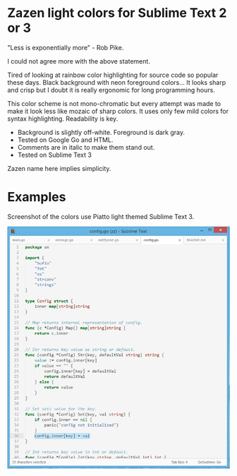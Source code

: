 Zazen light colors for Sublime Text 2 or 3
==========================================

"Less is exponentially more" - Rob Pike.

I could not agree more with the above statement.

Tired of looking at rainbow color highlighting for source code so popular these days. Black background with neon foreground colors...
It looks sharp and crisp but I doubt it is really ergonomic for long programming hours.

This color scheme is not mono-chromatic but every attempt was made to make it look less like mozaic of sharp colors.
It uses only few mild colors for syntax highlighting. Readability is key.

* Background is slightly off-white. Foreground is dark gray.
* Tested on Google Go and HTML.
* Comments are in italic to make them stand out.
* Tested on Sublime Text 3

Zazen name here implies simplicity.

Examples
========

Screenshot of the colors use Piatto light themed Sublime Text 3.

![Example](/screen.png)


